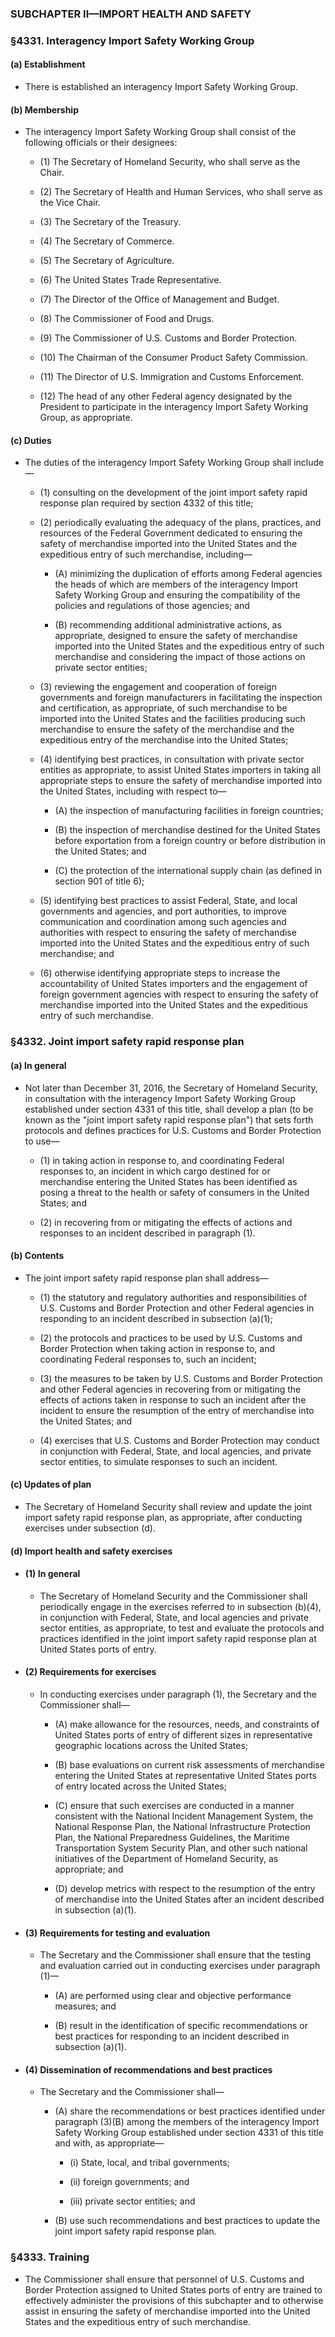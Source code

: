 ### SUBCHAPTER II—IMPORT HEALTH AND SAFETY

### §4331. Interagency Import Safety Working Group
#### (a) Establishment
* There is established an interagency Import Safety Working Group.

#### (b) Membership
* The interagency Import Safety Working Group shall consist of the following officials or their designees:

  * (1) The Secretary of Homeland Security, who shall serve as the Chair.

  * (2) The Secretary of Health and Human Services, who shall serve as the Vice Chair.

  * (3) The Secretary of the Treasury.

  * (4) The Secretary of Commerce.

  * (5) The Secretary of Agriculture.

  * (6) The United States Trade Representative.

  * (7) The Director of the Office of Management and Budget.

  * (8) The Commissioner of Food and Drugs.

  * (9) The Commissioner of U.S. Customs and Border Protection.

  * (10) The Chairman of the Consumer Product Safety Commission.

  * (11) The Director of U.S. Immigration and Customs Enforcement.

  * (12) The head of any other Federal agency designated by the President to participate in the interagency Import Safety Working Group, as appropriate.

#### (c) Duties
* The duties of the interagency Import Safety Working Group shall include—

  * (1) consulting on the development of the joint import safety rapid response plan required by section 4332 of this title;

  * (2) periodically evaluating the adequacy of the plans, practices, and resources of the Federal Government dedicated to ensuring the safety of merchandise imported into the United States and the expeditious entry of such merchandise, including—

    * (A) minimizing the duplication of efforts among Federal agencies the heads of which are members of the interagency Import Safety Working Group and ensuring the compatibility of the policies and regulations of those agencies; and

    * (B) recommending additional administrative actions, as appropriate, designed to ensure the safety of merchandise imported into the United States and the expeditious entry of such merchandise and considering the impact of those actions on private sector entities;


  * (3) reviewing the engagement and cooperation of foreign governments and foreign manufacturers in facilitating the inspection and certification, as appropriate, of such merchandise to be imported into the United States and the facilities producing such merchandise to ensure the safety of the merchandise and the expeditious entry of the merchandise into the United States;

  * (4) identifying best practices, in consultation with private sector entities as appropriate, to assist United States importers in taking all appropriate steps to ensure the safety of merchandise imported into the United States, including with respect to—

    * (A) the inspection of manufacturing facilities in foreign countries;

    * (B) the inspection of merchandise destined for the United States before exportation from a foreign country or before distribution in the United States; and

    * (C) the protection of the international supply chain (as defined in section 901 of title 6);


  * (5) identifying best practices to assist Federal, State, and local governments and agencies, and port authorities, to improve communication and coordination among such agencies and authorities with respect to ensuring the safety of merchandise imported into the United States and the expeditious entry of such merchandise; and

  * (6) otherwise identifying appropriate steps to increase the accountability of United States importers and the engagement of foreign government agencies with respect to ensuring the safety of merchandise imported into the United States and the expeditious entry of such merchandise.

### §4332. Joint import safety rapid response plan
#### (a) In general
* Not later than December 31, 2016, the Secretary of Homeland Security, in consultation with the interagency Import Safety Working Group established under section 4331 of this title, shall develop a plan (to be known as the "joint import safety rapid response plan") that sets forth protocols and defines practices for U.S. Customs and Border Protection to use—

  * (1) in taking action in response to, and coordinating Federal responses to, an incident in which cargo destined for or merchandise entering the United States has been identified as posing a threat to the health or safety of consumers in the United States; and

  * (2) in recovering from or mitigating the effects of actions and responses to an incident described in paragraph (1).

#### (b) Contents
* The joint import safety rapid response plan shall address—

  * (1) the statutory and regulatory authorities and responsibilities of U.S. Customs and Border Protection and other Federal agencies in responding to an incident described in subsection (a)(1);

  * (2) the protocols and practices to be used by U.S. Customs and Border Protection when taking action in response to, and coordinating Federal responses to, such an incident;

  * (3) the measures to be taken by U.S. Customs and Border Protection and other Federal agencies in recovering from or mitigating the effects of actions taken in response to such an incident after the incident to ensure the resumption of the entry of merchandise into the United States; and

  * (4) exercises that U.S. Customs and Border Protection may conduct in conjunction with Federal, State, and local agencies, and private sector entities, to simulate responses to such an incident.

#### (c) Updates of plan
* The Secretary of Homeland Security shall review and update the joint import safety rapid response plan, as appropriate, after conducting exercises under subsection (d).

#### (d) Import health and safety exercises
* #### (1) In general
  * The Secretary of Homeland Security and the Commissioner shall periodically engage in the exercises referred to in subsection (b)(4), in conjunction with Federal, State, and local agencies and private sector entities, as appropriate, to test and evaluate the protocols and practices identified in the joint import safety rapid response plan at United States ports of entry.

* #### (2) Requirements for exercises
  * In conducting exercises under paragraph (1), the Secretary and the Commissioner shall—

    * (A) make allowance for the resources, needs, and constraints of United States ports of entry of different sizes in representative geographic locations across the United States;

    * (B) base evaluations on current risk assessments of merchandise entering the United States at representative United States ports of entry located across the United States;

    * (C) ensure that such exercises are conducted in a manner consistent with the National Incident Management System, the National Response Plan, the National Infrastructure Protection Plan, the National Preparedness Guidelines, the Maritime Transportation System Security Plan, and other such national initiatives of the Department of Homeland Security, as appropriate; and

    * (D) develop metrics with respect to the resumption of the entry of merchandise into the United States after an incident described in subsection (a)(1).

* #### (3) Requirements for testing and evaluation
  * The Secretary and the Commissioner shall ensure that the testing and evaluation carried out in conducting exercises under paragraph (1)—

    * (A) are performed using clear and objective performance measures; and

    * (B) result in the identification of specific recommendations or best practices for responding to an incident described in subsection (a)(1).

* #### (4) Dissemination of recommendations and best practices
  * The Secretary and the Commissioner shall—

    * (A) share the recommendations or best practices identified under paragraph (3)(B) among the members of the interagency Import Safety Working Group established under section 4331 of this title and with, as appropriate—

      * (i) State, local, and tribal governments;

      * (ii) foreign governments; and

      * (iii) private sector entities; and


    * (B) use such recommendations and best practices to update the joint import safety rapid response plan.

### §4333. Training
* The Commissioner shall ensure that personnel of U.S. Customs and Border Protection assigned to United States ports of entry are trained to effectively administer the provisions of this subchapter and to otherwise assist in ensuring the safety of merchandise imported into the United States and the expeditious entry of such merchandise.